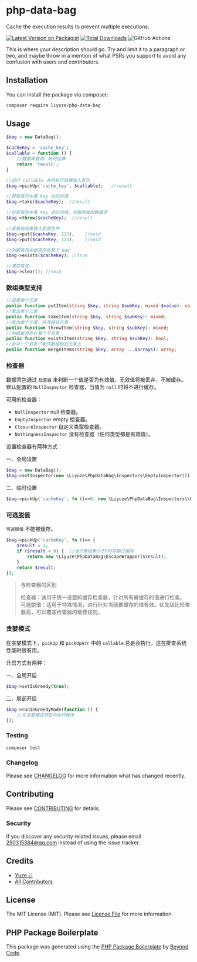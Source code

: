 # php-data-bag

Cache the execution results to prevent multiple executions.

[![Latest Version on Packagist](https://img.shields.io/packagist/v/liyuze/php-data-bag.svg?style=flat-square)](https://packagist.org/packages/liyuze/php-data-bag)
[![Total Downloads](https://img.shields.io/packagist/dt/liyuze/php-data-bag.svg?style=flat-square)](https://packagist.org/packages/liyuze/php-data-bag)
![GitHub Actions](https://github.com/liyuze/php-data-bag/actions/workflows/main.yml/badge.svg)

This is where your description should go. Try and limit it to a paragraph or two, and maybe throw in a mention of what
PSRs you support to avoid any confusion with users and contributors.

## Installation

You can install the package via composer:

```bash
composer require liyuze/php-data-bag
```

## Usage

```php
$bag = new DataBag();

$cacheKey = 'cache_key';
$callable = function () {
    //数据库查询、耗时运算
    return 'result';
}

//运行 callable 并将执行结果放入背包
$bag->pickUp('cache_key', $callable);   //result

//获取背包中某 key 对应的值
$bag->take($cacheKey);  //result

//获取背包中某 key 对应的值，并删除掉改数据项
$bag->throw($cacheKey);  //result

//直接将结果放入到背包中
$bag->put($cacheKey, 123);    //void
$bag->put($cacheKey, 123);    //void

//判断背包中是否存在某个 key
$bag->exists($cacheKey); //true

//清空背包
$bag->clear(); //void
```

### 数组类型支持

```php
//设置单个元素
public function putItem(string $key, string $subKey, mixed $value): void;
//取出单个元素
public function takeItem(string $key, string $subKey): mixed;
//取出单个元素，并丢掉该元素
public function throwItem(string $key, string $subKey): mixed;
//判断是否存在某个子元素
public function existsItem(string $key, string $subKey): bool;
//合并一个或多个新的数组到旧元素上
public function mergeItems(string $key, array ...$arrays): array;
```

### 检查器

数据背包通过 `检查器` 来判断一个值是否为有效值，无效值将被丢弃，不被缓存。默认配置的 `NullInspector` 检查器，当值为 `null`
时将不进行缓存。

可用的检查器：

- `NullInspector` null 检查器。
- `EmptyInspector` empty 检查器。
- `ClosureInspector` 自定义类型检查器。
- `NothingnessInspector` 没有检查器（任何类型都是有效值）。

设置检查器有两种方式：

一、全局设置

```php
$bag = new DataBag();
$bag->setInspector(new \Liyuze\PhpDataBag\Inspectors\EmptyInspector());
```

二、临时设置

```php
$bag->pickUp('cacheKey', fn ()=>0, new \Liyuze\PhpDataBag\Inspectors\\Liyuze\PhpDataBag\Inspectors\EmptyInspector());
```

### 可逃脱值

`可逃脱值` 不能被缓存。

```php
$bag->pickUp('cacheKey', fn ()=> {
    $result = 3;
    if ($result < 0) {  //当计算结果小于0时将跳过缓存
        return new \Liyuze\PhpDataBag\EscapeWrapper($result);
    }
    return $result;
});
```

> 与检查器的区别
> 
> 检查器：适用于统一设置的缓存检查器，针对所有被缓存的值进行检查。<br/>
> 可逃脱值：适用于特殊情况，进行针对当前要缓存的值有效。优先级比检查器高，可以覆盖检查器的缓存规则。

### 贪婪模式

在贪婪模式下，`pickUp` 和 `pickUpArr` 中的 `callable` 总是会执行，这在排查系统性能时很有用。

开启方式有两种：

一、全局开启

```php
$bag->setIsGreedy(true);
```

二、局部开启

```php
$bag->runInGreedyMode(function () {
    //在贪婪模式开启中执行程序
});
```

### Testing

```bash
composer test
```

### Changelog

Please see [CHANGELOG](CHANGELOG.md) for more information what has changed recently.

## Contributing

Please see [CONTRIBUTING](CONTRIBUTING.md) for details.

### Security

If you discover any security related issues, please email 290315384@qq.com instead of using the issue tracker.

## Credits

- [Yuze Li](https://github.com/liyuze)
- [All Contributors](../../contributors)

## License

The MIT License (MIT). Please see [License File](LICENSE.md) for more information.

## PHP Package Boilerplate

This package was generated using the [PHP Package Boilerplate](https://laravelpackageboilerplate.com)
by [Beyond Code](http://beyondco.de/).
